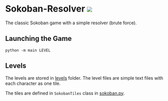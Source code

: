 # Sokoban-Resolver [![](https://img.shields.io/badge/python-3-blue.svg)](https://www.python.org/download/)

The classic Sokoban game with a simple resolver (brute force).

## Launching the Game

```python -m main LEVEL```

## Levels

The levels are stored in [levels](https://github.com/luhao007/Sokoban-Resolver/tree/master/levels) folder.
The level files are simple text files with each character as one tile.

The tiles are defined in ```SokobanTiles``` class in [sokoban.py](https://github.com/luhao007/Sokoban-Resolver/blob/master/sokoban.py).
